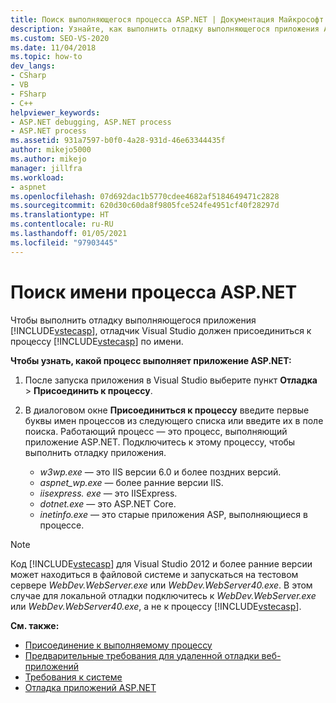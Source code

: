 ```yaml
---
title: Поиск выполняющегося процесса ASP.NET | Документация Майкрософт
description: Узнайте, как выполнить отладку выполняющегося приложения ASP.NET. Подключите отладчик Visual Studio к процессу ASP.NET по имени.
ms.custom: SEO-VS-2020
ms.date: 11/04/2018
ms.topic: how-to
dev_langs:
- CSharp
- VB
- FSharp
- C++
helpviewer_keywords:
- ASP.NET debugging, ASP.NET process
- ASP.NET process
ms.assetid: 931a7597-b0f0-4a28-931d-46e63344435f
author: mikejo5000
ms.author: mikejo
manager: jillfra
ms.workload:
- aspnet
ms.openlocfilehash: 07d692dac1b5770cdee4682af5184649471c2828
ms.sourcegitcommit: 620d30c60da8f9805fce524fe4951cf40f28297d
ms.translationtype: HT
ms.contentlocale: ru-RU
ms.lasthandoff: 01/05/2021
ms.locfileid: "97903445"
---
```

# <a name="find-the-name-of-the-aspnet-process"></a>Поиск имени процесса ASP.NET

Чтобы выполнить отладку выполняющегося приложения [!INCLUDE[vstecasp](../code-quality/includes/vstecasp_md.md)], отладчик Visual Studio должен присоединиться к процессу [!INCLUDE[vstecasp](../code-quality/includes/vstecasp_md.md)] по имени.

**Чтобы узнать, какой процесс выполняет приложение ASP.NET:**

1. После запуска приложения в Visual Studio выберите пункт **Отладка** > **Присоединить к процессу**.

1. В диалоговом окне **Присоединиться к процессу** введите первые буквы имен процессов из следующего списка или введите их в поле поиска. Работающий процесс — это процесс, выполняющий приложение ASP.NET. Подключитесь к этому процессу, чтобы выполнить отладку приложения.

    - *w3wp.exe* — это IIS версии 6.0 и более поздних версий.
    - *aspnet_wp.exe* — более ранние версии IIS.
    - *iisexpress. exe* — это IISExpress.
    - *dotnet.exe* — это ASP.NET Core.
    - *inetinfo.exe* — это старые приложения ASP, выполняющиеся в процессе.

>[!NOTE]
>Код [!INCLUDE[vstecasp](../code-quality/includes/vstecasp_md.md)] для Visual Studio 2012 и более ранние версии может находиться в файловой системе и запускаться на тестовом сервере *WebDev.WebServer.exe* или *WebDev.WebServer40.exe*. В этом случае для локальной отладки подключитесь к *WebDev.WebServer.exe* или *WebDev.WebServer40.exe*, а не к процессу [!INCLUDE[vstecasp](../code-quality/includes/vstecasp_md.md)].

**См. также:**

- [Присоединение к выполняемому процессу](../debugger/attach-to-running-processes-with-the-visual-studio-debugger.md)
- [Предварительные требования для удаленной отладки веб-приложений](remote-debugging-aspnet-on-a-remote-iis-7-5-computer.md)
- [Требования к системе](../debugger/aspnet-debugging-system-requirements.md)
- [Отладка приложений ASP.NET](../debugger/how-to-enable-debugging-for-aspnet-applications.md)